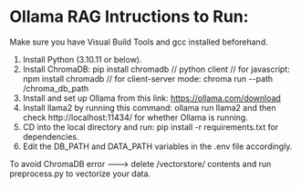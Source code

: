 # Ollama RAG Intructions to Run: 

Make sure you have Visual Build Tools and gcc installed beforehand.

1) Install Python (3.10.11 or below).
2) Install ChromaDB:
   pip install chromadb // python client
   // for javascript: npm install chromadb
   // for client-server mode: chroma run --path /chroma_db_path
3) Install and set up Ollama from this link: https://ollama.com/download
4) Install llama2 by running this command: ollama run llama2 and then check http://localhost:11434/ for whether Ollama is running.
5) CD into the local directory and run: pip install -r requirements.txt for dependencies.
6) Edit the DB_PATH and DATA_PATH variables in the .env file accordingly.

To avoid ChromaDB error ---> delete /vectorstore/ contents and run preprocess.py to vectorize your data.

